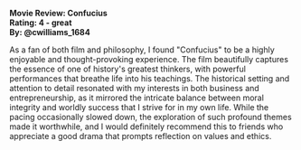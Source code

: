 **Movie Review: Confucius**  
**Rating: 4 - great**  
**By: @cwilliams_1684**

As a fan of both film and philosophy, I found "Confucius" to be a highly enjoyable and thought-provoking experience. The film beautifully captures the essence of one of history's greatest thinkers, with powerful performances that breathe life into his teachings. The historical setting and attention to detail resonated with my interests in both business and entrepreneurship, as it mirrored the intricate balance between moral integrity and worldly success that I strive for in my own life. While the pacing occasionally slowed down, the exploration of such profound themes made it worthwhile, and I would definitely recommend this to friends who appreciate a good drama that prompts reflection on values and ethics.